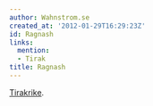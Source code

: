 ```yaml
---
author: Wahnstrom.se
created_at: '2012-01-29T16:29:23Z'
id: Ragnash
links:
  mention:
  - Tirak
title: Ragnash
---
```


[Tirakrike].

  [Tirakrike]: Tirak